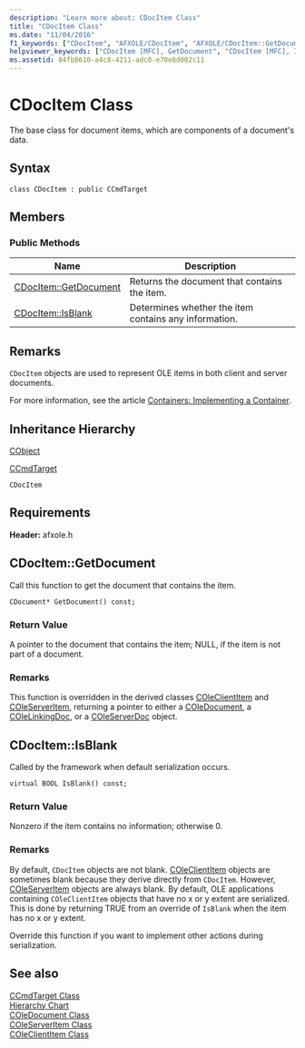 ```yaml
---
description: "Learn more about: CDocItem Class"
title: "CDocItem Class"
ms.date: "11/04/2016"
f1_keywords: ["CDocItem", "AFXOLE/CDocItem", "AFXOLE/CDocItem::GetDocument", "AFXOLE/CDocItem::IsBlank"]
helpviewer_keywords: ["CDocItem [MFC], GetDocument", "CDocItem [MFC], IsBlank"]
ms.assetid: 84fb8610-a4c8-4211-adc0-e70e8d002c11
---
```

# CDocItem Class

The base class for document items, which are components of a document's data.

## Syntax

```
class CDocItem : public CCmdTarget
```

## Members

### Public Methods

|Name|Description|
|----------|-----------------|
|[CDocItem::GetDocument](#getdocument)|Returns the document that contains the item.|
|[CDocItem::IsBlank](#isblank)|Determines whether the item contains any information.|

## Remarks

`CDocItem` objects are used to represent OLE items in both client and server documents.

For more information, see the article [Containers: Implementing a Container](../../mfc/containers-implementing-a-container.md).

## Inheritance Hierarchy

[CObject](../../mfc/reference/cobject-class.md)

[CCmdTarget](../../mfc/reference/ccmdtarget-class.md)

`CDocItem`

## Requirements

**Header:** afxole.h

## <a name="getdocument"></a> CDocItem::GetDocument

Call this function to get the document that contains the item.

```
CDocument* GetDocument() const;
```

### Return Value

A pointer to the document that contains the item; NULL, if the item is not part of a document.

### Remarks

This function is overridden in the derived classes [COleClientItem](../../mfc/reference/coleclientitem-class.md) and [COleServerItem](../../mfc/reference/coleserveritem-class.md), returning a pointer to either a [COleDocument](../../mfc/reference/coledocument-class.md), a [COleLinkingDoc](../../mfc/reference/colelinkingdoc-class.md), or a [COleServerDoc](../../mfc/reference/coleserverdoc-class.md) object.

## <a name="isblank"></a> CDocItem::IsBlank

Called by the framework when default serialization occurs.

```
virtual BOOL IsBlank() const;
```

### Return Value

Nonzero if the item contains no information; otherwise 0.

### Remarks

By default, `CDocItem` objects are not blank. [COleClientItem](../../mfc/reference/coleclientitem-class.md) objects are sometimes blank because they derive directly from `CDocItem`. However, [COleServerItem](../../mfc/reference/coleserveritem-class.md) objects are always blank. By default, OLE applications containing `COleClientItem` objects that have no x or y extent are serialized. This is done by returning TRUE from an override of `IsBlank` when the item has no x or y extent.

Override this function if you want to implement other actions during serialization.

## See also

[CCmdTarget Class](../../mfc/reference/ccmdtarget-class.md)<br/>
[Hierarchy Chart](../../mfc/hierarchy-chart.md)<br/>
[COleDocument Class](../../mfc/reference/coledocument-class.md)<br/>
[COleServerItem Class](../../mfc/reference/coleserveritem-class.md)<br/>
[COleClientItem Class](../../mfc/reference/coleclientitem-class.md)
